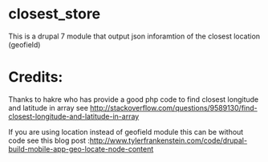 closest_store
=============

This is a drupal 7 module that output json inforamtion of the closest location (geofield)


Credits:
========
Thanks to hakre who has provide a good php code to find closest longitude and latitude in array see http://stackoverflow.com/questions/9589130/find-closest-longitude-and-latitude-in-array

If you are using location instead of geofield module this can be without code see this blog post :http://www.tylerfrankenstein.com/code/drupal-build-mobile-app-geo-locate-node-content
